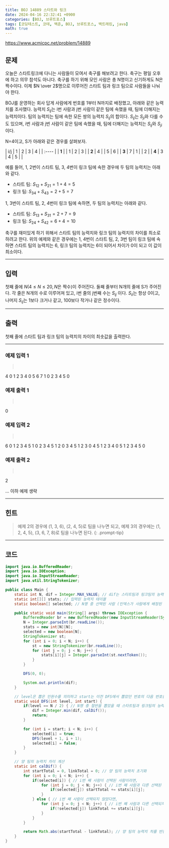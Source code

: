 ```yaml
---
title: BOJ 14889 스타트와 링크
date: 2024-04-16 22:32:41 +0900
categories: [BOJ, 브루트포스]
tags: [코딩테스트, 코테, 백준, BOJ, 브루트포스, 백트래킹, java]
math: true
---
```


<https://www.acmicpc.net/problem/14889>

## 문제
오늘은 스타트링크에 다니는 사람들이 모여서 축구를 해보려고 한다. 축구는 평일 오후에 하고 의무 참석도 아니다. 축구를 하기 위해 모인 사람은 총 N명이고 신기하게도 N은 짝수이다. 이제 $N \over 2$명으로 이루어진 스타트 팀과 링크 팀으로 사람들을 나눠야 한다.

BOJ를 운영하는 회사 답게 사람에게 번호를 1부터 N까지로 배정했고, 아래와 같은 능력치를 조사했다. 능력치 $S_{ij}$는 i번 사람과 j번 사람이 같은 팀에 속했을 때, 팀에 더해지는 능력치이다. 팀의 능력치는 팀에 속한 모든 쌍의 능력치 $S_{ij}$의 합이다. $S_{ij}$는 $S_{ji}$와 다를 수도 있으며, i번 사람과 j번 사람이 같은 팀에 속했을 때, 팀에 더해지는 능력치는 $S_{ij}$와 $S_{ji}$이다.

N=4이고, S가 아래와 같은 경우를 살펴보자.

| i/j   | 1 | 2 | 3 | 4 |
| :---- |
| **1** |   | 1 | 2 | 3 |
| **2** | 4 |   | 5 | 6 |
| **3** | 7 | 1 |   | 2 |
| **4** | 3 | 4 | 5 |   |

예를 들어, 1, 2번이 스타트 팀, 3, 4번이 링크 팀에 속한 경우에 두 팀의 능력치는 아래와 같다.

- 스타트 팀: $S_{12} + S_{21} = 1 + 4 = 5$
- 링크 팀: $S_{34} + S_{43} = 2 + 5 = 7$

1, 3번이 스타트 팀, 2, 4번이 링크 팀에 속하면, 두 팀의 능력치는 아래와 같다.

- 스타트 팀: $S_{13} + S_{31} = 2 + 7 = 9$
- 링크 팀: $S_{24} + S_{42} = 6 + 4 = 10$

축구를 재미있게 하기 위해서 스타트 팀의 능력치와 링크 팀의 능력치의 차이를 최소로 하려고 한다. 위의 예제와 같은 경우에는 1, 4번이 스타트 팀, 2, 3번 팀이 링크 팀에 속하면 스타트 팀의 능력치는 6, 링크 팀의 능력치는 6이 되어서 차이가 0이 되고 이 값이 최소이다.

---
## 입력
첫째 줄에 $N(4 ≤ N ≤ 20, N$은 짝수$)$이 주어진다. 둘째 줄부터 N개의 줄에 S가 주어진다. 각 줄은 N개의 수로 이루어져 있고, i번 줄의 j번째 수는 $S_{ij}$ 이다. $S_{ii}$는 항상 0이고, 나머지 $S_{ij}$는 1보다 크거나 같고, 100보다 작거나 같은 정수이다.

---
## 출력
첫째 줄에 스타트 팀과 링크 팀의 능력치의 차이의 최솟값을 출력한다.

---
### 예제 입력 1
> <pre>
4
0 1 2 3
4 0 5 6
7 1 0 2
3 4 5 0
> </pre>

### 예제 출력 1
> <pre>
0
> </pre>

### 예제 입력 2
> <pre>
6
0 1 2 3 4 5
1 0 2 3 4 5
1 2 0 3 4 5
1 2 3 0 4 5
1 2 3 4 0 5
1 2 3 4 5 0
> </pre>

### 예제 출력 2
> <pre>
2
> </pre>

... 이하 예제 생략

---
## 힌트
> 예제 2의 경우에 (1, 3, 6), (2, 4, 5)로 팀을 나누면 되고, 예제 3의 경우에는 (1, 2, 4, 5), (3, 6, 7, 8)로 팀을 나누면 된다.
{: .prompt-tip}

---
## 코드

```java
import java.io.BufferedReader;
import java.io.IOException;
import java.io.InputStreamReader;
import java.util.StringTokenizer;

public class Main {
    static int N, dif = Integer.MAX_VALUE; // dif는 스타트팀과 링크팀의 능력치 차이를 의미
    static int[][] stats; // 입력된 능력치 테이블
    static boolean[] selected; // N명 중 선택된 사람 (인덱스가 사람에게 배정된 번호를 의미 단, 코드상으로는 0번부터 있다고 처리했음)

    public static void main(String[] args) throws IOException {
        BufferedReader br = new BufferedReader(new InputStreamReader(System.in));
        N = Integer.parseInt(br.readLine());
        stats = new int[N][N];
        selected = new boolean[N];
        StringTokenizer st;
        for (int i = 0; i < N; i++) {
            st = new StringTokenizer(br.readLine());
            for (int j = 0; j < N; j++) {
                stats[i][j] = Integer.parseInt(st.nextToken());
            }
        }

        DFS(0, 0);

        System.out.println(dif);
    }

    // level은 뽑은 인원수를 의미하고 start는 이전 DFS에서 뽑았던 번호의 다음 번호를 의미
    static void DFS(int level, int start) {
        if(level == N / 2) { // N명 중 절반을 뽑았을 때 스타트팀과 링크팀의 능력치 차이를 계산 후, dif 값을 갱신
            dif = Integer.min(dif, calDif());
            return;
        }

        for (int i = start; i < N; i++) {
            selected[i] = true;
            DFS(level + 1, i + 1);
            selected[i] = false;
        }
    }

    // 양 팀의 능력치 차이 계산
    static int calDif() {
        int startTotal = 0, linkTotal = 0; // 양 팀의 능력치 초기화
        for (int i = 0; i < N; i++) {
            if(selected[i]) { // i번 째 사람이 선택된 사람이라면,
                for (int j = 0; j < N; j++) { // i번 째 사람과 다른 선택된 모든 사람과의 점수를 스타트팀 능력치에 더한다.
                    if(selected[j]) startTotal += stats[i][j];
                }
            } else { // i번 째 사람이 선택되지 않았다면,
                for (int j = 0; j < N; j++) { // i번 째 사람과 다른 선택되지 않은 모든 사람과의 점수를 링크팀 능력치에 더한다.
                    if(!selected[j]) linkTotal += stats[i][j];
                }
            }
        }

        return Math.abs(startTotal - linkTotal); // 양 팀의 능력치 차를 반환
    }
}
```
